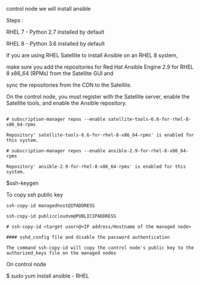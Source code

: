 
control node  we will install ansible 


Steps :

RHEL 7 - Python 2.7 installed by default

RHEL 8 - Python 3.6 installed by default


If you are using RHEL Satellite to install Ansible on an RHEL 8 system, 

make sure you add the repositories for Red Hat Ansible Engine 2.9 for RHEL 8 x86_64 (RPMs) from the Satellite GUI and 

sync the repositories from the CDN to the Satellite. 

On the control node, you must register with the Satellite server, enable the Satellite tools, and enable the Ansible repository.

~~~

# subscription-manager repos --enable satellite-tools-6.6-for-rhel-8-x86_64-rpms

Repository' satellite-tools-6.6-for-rhel-8-x86_64-rpms' is enabled for this system.

# subscription-manager repos --enable ansible-2.9-for-rhel-8-x86_64-rpms

Repository' ansible-2.9-for-rhel-8-x86_64-rpms' is enabled for this system.

~~~


$ssh-keygen


To copy ssh public key

~~~
ssh-copy-id managedhost@IPADDRESS

ssh-copy-id publiccloudvm@PUBLICIPADDRESS

# ssh-copy-id <target user>@<IP address/Hostname of the managed node>

#### sshd_config file and disable the password authentication

The command ssh-copy-id will copy the control node's public key to the authorized_keys file on the managed nodes

~~~

On control node

$ sudo yum install ansible  - RHEL
